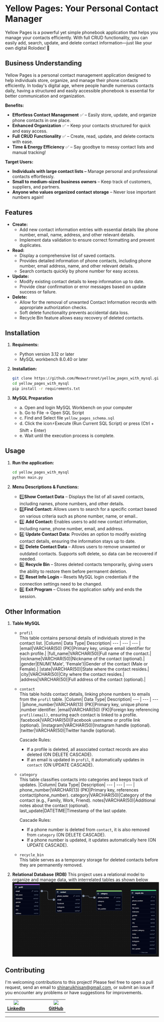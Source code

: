 # **Yellow Pages: Your Personal Contact Manager**

Yellow Pages is a powerful yet simple phonebook application that helps you manage your contacts efficiently. With full CRUD functionality, you can easily add, search, update, and delete contact information—just like your own digital Rolodex! 🚀

## Business Understanding
Yellow Pages is a personal contact management application designed to help individuals store, organize, and manage their phone contacts efficiently. In today's digital age, where people handle numerous contacts daily, having a structured and easily accessible phonebook is essential for better communication and organization.


**Benefits:**
* **Effortless Contact Management** ✅ – Easily store, update, and organize phone contacts in one place.
* **Enhanced Organization** ✅ – Keep your contacts structured for quick and easy access.
* **Full CRUD Functionality** ✅ – Create, read, update, and delete contacts with ease.
* **Time & Energy Efficiency** ✅ – Say goodbye to messy contact lists and manual tracking!

**Target Users:**
* **Individuals with large contact lists –** Manage personal and professional contacts effortlessly.
* **Small to medium-sized business owners** – Keep track of customers, suppliers, and partners.
* **Anyone who values organized contact storage** – Never lose important numbers again!


## Features

* **Create:**
    * Add new contact information entries with essential details like phone number, email, name, address, and other relevant details.
    * Implement data validation to ensure correct formatting and prevent duplicates.
* **Read:**
    - Display a comprehensive list of saved contacts.
    - Provides detailed information of phone contacts, including phone number, email address, name, and other relevant details.
    - Search contacts quickly by phone number for easy access.
* **Update:**
    * Modify existing contact details to keep information up to date.
    * Provide clear confirmation or error messages based on update success or failure.
* **Delete:**
    * Allow for the removal of unwanted Contact Information records with appropriate authorization checks.
    * Soft delete functionality prevents accidental data loss.
    * Recycle Bin feature allows easy recovery of deleted contacts.

## Installation

1. **Requiments:**
    * Python version 3.12  or later
    * MySQL workbench 8.0.40 or later

2. **Installation:**
    ```bash
    git clone https://github.com/Meowstronot/yellow_pages_with_mysql.git
    cd yellow_pages_with_mysql
    pip install -r requirements.txt 
    ```
3. **MySQL Preparation**
    - a. Open and login MySQL Workbench on your computer 
    - b. Go to File → Open SQL Script 
    - c. Find and Select file ```yellow_pages_schema.sql```  
    - d. Click the icon⚡Execute (Run Current SQL Script)  or press (Ctrl + Shift + Enter)
    - e. Wait until the execution process is complete. 

## Usage

1. **Run the application:**
    ```bash
    cd yellow_pages_with_mysql
    python main.py
    ```

2. **Menu Descriptions & Functions:**
    * 1️⃣**Show Contact Data** – Displays the list of all saved contacts, including names, phone numbers, and other details.
    * 2️⃣**Find Contact:** Allows users to search for a specific contact based on various criteria such as phone number, name, or email..
    * 3️⃣ **Add Contact:** Enables users to add new contact information, including name, phone number, email, and address.
    * 4️⃣ **Update Contact Data:** Provides an option to modify existing contact details, ensuring the information stays up to date.
    * 5️⃣ **Delete Contact Data** – Allows users to remove unwanted or outdated contacts. Supports soft delete, so data can be recovered if needed.
    * 6️⃣ **Recycle Bin** – Stores deleted contacts temporarily, giving users the ability to restore them before permanent deletion.
    * 7️⃣ **Reset Info Login** – Resets MySQL login credentials if the connection settings need to be changed.
    * 8️⃣ **Exit Program** – Closes the application safely and ends the session.

## Other Information
1. **Table MySQL**
    * `profil` <br>
    This table contains personal details of individuals stored in the contact list.
        |Column|	Data Type|	Description|
        --- | --- | --- |
        |email|VARCHAR(50) (PK)|Primary key, unique email identifier for each profile.|
        |full_name|VARCHAR(50)|Full name of the contact.|
        |nickname|VARCHAR(50)|Nickname of the contact (optional).|
        |gender|ENUM('Male', 'Female')|Gender of the contact (Male or Female).|
        |state|VARCHAR(50)|State where the contact resides.|
        |city|VARCHAR(50)|City where the contact resides.|
        |address|VARCHAR(50)|Full address of the contact (optional).|

    * `contact` <br>
    This table holds contact details, linking phone numbers to emails from the `profil` table.
        |Column|	Data Type|	Description|
        --- | --- | --- |
        |phone_number|VARCHAR(13) (PK)|Primary key, unique phone |number identifier.
        |email|VARCHAR(50) (FK)|Foreign key referencing `profil(email)`, ensuring each contact is linked to a profile.
        |facebook|VARCHAR(50)|Facebook username or profile link (optional).
        |instagram|VARCHAR(50)|Instagram handle (optional).
        |twitter|VARCHAR(50)|Twitter handle (optional).

        Cascade Rules:
        - If a profile is deleted, all associated contact records are also deleted (ON DELETE CASCADE).
        - If an email is updated in `profil`, it automatically updates in `contact` (ON UPDATE CASCADE).
    * `category` <br>
    This table classifies contacts into categories and keeps track of updates.
        |Column|	Data Type|	Description|
        --- | --- | --- |
        phone_number|VARCHAR(13) (PK)|Primary key, references contact(phone_number).
        category|VARCHAR(50)|Category of the contact (e.g., Family, Work, Friend).
        notes|VARCHAR(50)|Additional notes about the contact (optional).
        last_update|DATETIME|Timestamp of the last update.

        Cascade Rules:
        - If a phone number is deleted from `contact`, it is also removed from `category` (ON DELETE CASCADE).
        - If a phone number is updated, it updates automatically here (ON UPDATE CASCADE).
    * `recycle_bin` <br>
    This table serves as a temporary storage for deleted contacts before they are permanently removed.

2. **Relational Database (RDB)**
This project uses a relational model to organize and manage data, with interrelated tables as shown below
![screenshot][def]

## Contributing
I'm welcoming contributions to this project! Please feel free to open a pull request, send an email to shinaruikhisan@gmail.com, or submit an issue if you encounter any problems or have suggestions for improvements.



<div align="center">
  <table>
    <tr>
      <td align="center">
        <a href="https://www.linkedin.com/in/muhammad-khisanul-fakhrudin-akbar-3899ba220/">
          <img src="https://i.sstatic.net/gVE0j.png" width="20"/><br>
          <strong>LinkedIn</strong>
        </a>
      </td>
      <td width="50">&nbsp;</td> <!-- Memberikan jarak antar ikon -->
      <td align="center">
        <a href="https://github.com/Meowstronot">
          <img src="https://i.sstatic.net/tskMh.png" width="20"/><br>
          <strong>GitHub</strong>
        </a>
      </td>
    </tr>
  </table>
</div>

---



[def]: Relational_Database.jpg